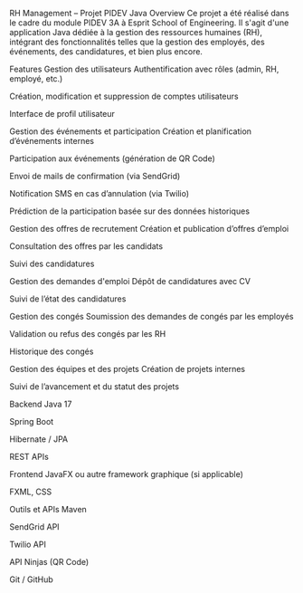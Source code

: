 RH Management – Projet PIDEV Java
Overview
Ce projet a été réalisé dans le cadre du module PIDEV 3A à Esprit School of Engineering.
Il s'agit d'une application Java dédiée à la gestion des ressources humaines (RH), intégrant des fonctionnalités telles que la gestion des employés, des événements, des candidatures, et bien plus encore.

Features
Gestion des utilisateurs
Authentification avec rôles (admin, RH, employé, etc.)

Création, modification et suppression de comptes utilisateurs

Interface de profil utilisateur

Gestion des événements et participation
Création et planification d’événements internes

Participation aux événements (génération de QR Code)

Envoi de mails de confirmation (via SendGrid)

Notification SMS en cas d’annulation (via Twilio)

Prédiction de la participation basée sur des données historiques

Gestion des offres de recrutement
Création et publication d’offres d’emploi

Consultation des offres par les candidats

Suivi des candidatures

Gestion des demandes d'emploi
Dépôt de candidatures avec CV

Suivi de l’état des candidatures

Gestion des congés
Soumission des demandes de congés par les employés

Validation ou refus des congés par les RH

Historique des congés

Gestion des équipes et des projets
Création de projets internes

Suivi de l’avancement et du statut des projets


Backend
Java 17

Spring Boot

Hibernate / JPA

REST APIs

Frontend
JavaFX ou autre framework graphique (si applicable)

FXML, CSS

Outils et APIs
Maven

SendGrid API

Twilio API

API Ninjas (QR Code)

Git / GitHub
